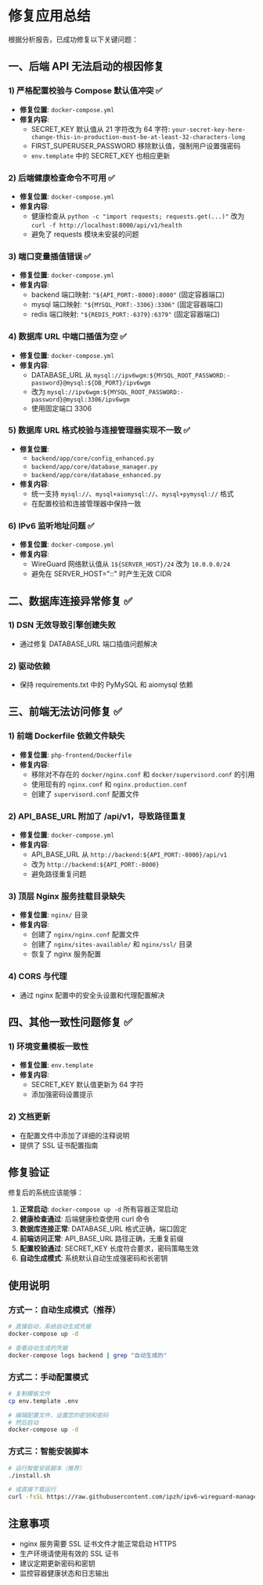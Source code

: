 # 修复应用总结

根据分析报告，已成功修复以下关键问题：

## 一、后端 API 无法启动的根因修复

### 1) 严格配置校验与 Compose 默认值冲突 ✅
- **修复位置**: `docker-compose.yml`
- **修复内容**:
  - SECRET_KEY 默认值从 21 字符改为 64 字符: `your-secret-key-here-change-this-in-production-must-be-at-least-32-characters-long`
  - FIRST_SUPERUSER_PASSWORD 移除默认值，强制用户设置强密码
  - `env.template` 中的 SECRET_KEY 也相应更新

### 2) 后端健康检查命令不可用 ✅
- **修复位置**: `docker-compose.yml`
- **修复内容**:
  - 健康检查从 `python -c "import requests; requests.get(...)"` 改为 `curl -f http://localhost:8000/api/v1/health`
  - 避免了 requests 模块未安装的问题

### 3) 端口变量插值错误 ✅
- **修复位置**: `docker-compose.yml`
- **修复内容**:
  - backend 端口映射: `"${API_PORT:-8000}:8000"` (固定容器端口)
  - mysql 端口映射: `"${MYSQL_PORT:-3306}:3306"` (固定容器端口)
  - redis 端口映射: `"${REDIS_PORT:-6379}:6379"` (固定容器端口)

### 4) 数据库 URL 中端口插值为空 ✅
- **修复位置**: `docker-compose.yml`
- **修复内容**:
  - DATABASE_URL 从 `mysql://ipv6wgm:${MYSQL_ROOT_PASSWORD:-password}@mysql:${DB_PORT}/ipv6wgm` 
  - 改为 `mysql://ipv6wgm:${MYSQL_ROOT_PASSWORD:-password}@mysql:3306/ipv6wgm`
  - 使用固定端口 3306

### 5) 数据库 URL 格式校验与连接管理器实现不一致 ✅
- **修复位置**: 
  - `backend/app/core/config_enhanced.py`
  - `backend/app/core/database_manager.py`
  - `backend/app/core/database_enhanced.py`
- **修复内容**:
  - 统一支持 `mysql://`、`mysql+aiomysql://`、`mysql+pymysql://` 格式
  - 在配置校验和连接管理器中保持一致

### 6) IPv6 监听地址问题 ✅
- **修复位置**: `docker-compose.yml`
- **修复内容**:
  - WireGuard 网络默认值从 `1${SERVER_HOST}/24` 改为 `10.0.0.0/24`
  - 避免在 SERVER_HOST="::" 时产生无效 CIDR

## 二、数据库连接异常修复 ✅

### 1) DSN 无效导致引擎创建失败
- 通过修复 DATABASE_URL 端口插值问题解决

### 2) 驱动依赖
- 保持 requirements.txt 中的 PyMySQL 和 aiomysql 依赖

## 三、前端无法访问修复 ✅

### 1) 前端 Dockerfile 依赖文件缺失
- **修复位置**: `php-frontend/Dockerfile`
- **修复内容**:
  - 移除对不存在的 `docker/nginx.conf` 和 `docker/supervisord.conf` 的引用
  - 使用现有的 `nginx.conf` 和 `nginx.production.conf`
  - 创建了 `supervisord.conf` 配置文件

### 2) API_BASE_URL 附加了 /api/v1，导致路径重复
- **修复位置**: `docker-compose.yml`
- **修复内容**:
  - API_BASE_URL 从 `http://backend:${API_PORT:-8000}/api/v1` 
  - 改为 `http://backend:${API_PORT:-8000}`
  - 避免路径重复问题

### 3) 顶层 Nginx 服务挂载目录缺失
- **修复位置**: `nginx/` 目录
- **修复内容**:
  - 创建了 `nginx/nginx.conf` 配置文件
  - 创建了 `nginx/sites-available/` 和 `nginx/ssl/` 目录
  - 恢复了 nginx 服务配置

### 4) CORS 与代理
- 通过 nginx 配置中的安全头设置和代理配置解决

## 四、其他一致性问题修复 ✅

### 1) 环境变量模板一致性
- **修复位置**: `env.template`
- **修复内容**:
  - SECRET_KEY 默认值更新为 64 字符
  - 添加强密码设置提示

### 2) 文档更新
- 在配置文件中添加了详细的注释说明
- 提供了 SSL 证书配置指南

## 修复验证

修复后的系统应该能够：

1. **正常启动**: `docker-compose up -d` 所有容器正常启动
2. **健康检查通过**: 后端健康检查使用 curl 命令
3. **数据库连接正常**: DATABASE_URL 格式正确，端口固定
4. **前端访问正常**: API_BASE_URL 路径正确，无重复前缀
5. **配置校验通过**: SECRET_KEY 长度符合要求，密码策略生效
6. **自动生成模式**: 系统默认自动生成强密码和长密钥

## 使用说明

### 方式一：自动生成模式（推荐）
```bash
# 直接启动，系统自动生成凭据
docker-compose up -d

# 查看自动生成的凭据
docker-compose logs backend | grep "自动生成的"
```

### 方式二：手动配置模式
```bash
# 复制模板文件
cp env.template .env

# 编辑配置文件，设置您的密钥和密码
# 然后启动
docker-compose up -d
```

### 方式三：智能安装脚本
```bash
# 运行智能安装脚本（推荐）
./install.sh

# 或直接下载运行
curl -fsSL https://raw.githubusercontent.com/ipzh/ipv6-wireguard-manager/main/install.sh | bash
```

## 注意事项

- nginx 服务需要 SSL 证书文件才能正常启动 HTTPS
- 生产环境请使用有效的 SSL 证书
- 建议定期更新密码和密钥
- 监控容器健康状态和日志输出
